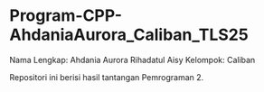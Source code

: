 # Program-CPP-AhdaniaAurora_Caliban_TLS25

Nama Lengkap: Ahdania Aurora Rihadatul Aisy
Kelompok: Caliban

Repositori ini berisi hasil tantangan Pemrograman 2.  
